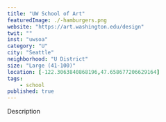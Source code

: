 ```yaml
---
title: "UW School of Art"
featuredImage: ./-hamburgers.png
website: "https://art.washington.edu/design"
twit: ""
inst: "uwsoa"
category: "U"
city: "Seattle"
neighborhood: "U District"
size: "Large (41-100)"
location: [-122.3063840868196,47.658677206629164]
tags:
    - school
published: true
---
```


Description
